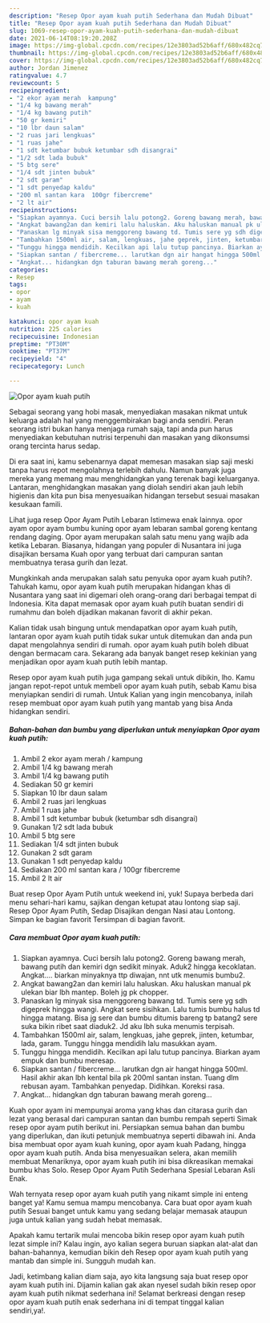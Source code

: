```yaml
---
description: "Resep Opor ayam kuah putih Sederhana dan Mudah Dibuat"
title: "Resep Opor ayam kuah putih Sederhana dan Mudah Dibuat"
slug: 1069-resep-opor-ayam-kuah-putih-sederhana-dan-mudah-dibuat
date: 2021-06-14T08:19:20.208Z
image: https://img-global.cpcdn.com/recipes/12e3803ad52b6aff/680x482cq70/opor-ayam-kuah-putih-foto-resep-utama.jpg
thumbnail: https://img-global.cpcdn.com/recipes/12e3803ad52b6aff/680x482cq70/opor-ayam-kuah-putih-foto-resep-utama.jpg
cover: https://img-global.cpcdn.com/recipes/12e3803ad52b6aff/680x482cq70/opor-ayam-kuah-putih-foto-resep-utama.jpg
author: Jordan Jimenez
ratingvalue: 4.7
reviewcount: 5
recipeingredient:
- "2 ekor ayam merah  kampung"
- "1/4 kg bawang merah"
- "1/4 kg bawang putih"
- "50 gr kemiri"
- "10 lbr daun salam"
- "2 ruas jari lengkuas"
- "1 ruas jahe"
- "1 sdt ketumbar bubuk ketumbar sdh disangrai"
- "1/2 sdt lada bubuk"
- "5 btg sere"
- "1/4 sdt jinten bubuk"
- "2 sdt garam"
- "1 sdt penyedap kaldu"
- "200 ml santan kara  100gr fibercreme"
- "2 lt air"
recipeinstructions:
- "Siapkan ayamnya. Cuci bersih lalu potong2. Goreng bawang merah, bawang putih dan kemiri dgn sedikit minyak. Aduk2 hingga kecoklatan. Angkat.... biarkan minyaknya ttp diwajan, nnt utk menumis bumbu2."
- "Angkat bawang2an dan kemiri lalu haluskan. Aku haluskan manual pk ulekan biar lbh mantep. Boleh jg pk chopper."
- "Panaskan lg minyak sisa menggoreng bawang td. Tumis sere yg sdh digeprek hingga wangi. Angkat sere sisihkan. Lalu tumis bumbu halus td hingga matang. Bisa jg sere dan bumbu ditumis bareng tp batang2 sere suka bikin ribet saat diaduk2. Jd aku lbh suka menumis terpisah."
- "Tambahkan 1500ml air, salam, lengkuas, jahe geprek, jinten, ketumbar, lada, garam. Tunggu hingga mendidih lalu masukkan ayam."
- "Tunggu hingga mendidih. Kecilkan api lalu tutup pancinya. Biarkan ayam empuk dan bumbu meresap."
- "Siapkan santan / fibercreme... larutkan dgn air hangat hingga 500ml. Hasil akhir akan lbh kental bila pk 200ml santan instan. Tuang dlm rebusan ayam. Tambahkan penyedap. Didihkan. Koreksi rasa."
- "Angkat... hidangkan dgn taburan bawang merah goreng..."
categories:
- Resep
tags:
- opor
- ayam
- kuah

katakunci: opor ayam kuah 
nutrition: 225 calories
recipecuisine: Indonesian
preptime: "PT30M"
cooktime: "PT37M"
recipeyield: "4"
recipecategory: Lunch

---
```



![Opor ayam kuah putih](https://img-global.cpcdn.com/recipes/12e3803ad52b6aff/680x482cq70/opor-ayam-kuah-putih-foto-resep-utama.jpg)

Sebagai seorang yang hobi masak, menyediakan masakan nikmat untuk keluarga adalah hal yang menggembirakan bagi anda sendiri. Peran seorang istri bukan hanya menjaga rumah saja, tapi anda pun harus menyediakan kebutuhan nutrisi terpenuhi dan masakan yang dikonsumsi orang tercinta harus sedap.

Di era  saat ini, kamu sebenarnya dapat memesan masakan siap saji meski tanpa harus repot mengolahnya terlebih dahulu. Namun banyak juga mereka yang memang mau menghidangkan yang terenak bagi keluarganya. Lantaran, menghidangkan masakan yang diolah sendiri akan jauh lebih higienis dan kita pun bisa menyesuaikan hidangan tersebut sesuai masakan kesukaan famili. 

Lihat juga resep Opor Ayam Putih Lebaran Istimewa enak lainnya. opor ayam opor ayam bumbu kuning opor ayam lebaran sambal goreng kentang rendang daging. Opor ayam merupakan salah satu menu yang wajib ada ketika Lebaran. Biasanya, hidangan yang populer di Nusantara ini juga disajikan bersama Kuah opor yang terbuat dari campuran santan membuatnya terasa gurih dan lezat.

Mungkinkah anda merupakan salah satu penyuka opor ayam kuah putih?. Tahukah kamu, opor ayam kuah putih merupakan hidangan khas di Nusantara yang saat ini digemari oleh orang-orang dari berbagai tempat di Indonesia. Kita dapat memasak opor ayam kuah putih buatan sendiri di rumahmu dan boleh dijadikan makanan favorit di akhir pekan.

Kalian tidak usah bingung untuk mendapatkan opor ayam kuah putih, lantaran opor ayam kuah putih tidak sukar untuk ditemukan dan anda pun dapat mengolahnya sendiri di rumah. opor ayam kuah putih boleh dibuat dengan bermacam cara. Sekarang ada banyak banget resep kekinian yang menjadikan opor ayam kuah putih lebih mantap.

Resep opor ayam kuah putih juga gampang sekali untuk dibikin, lho. Kamu jangan repot-repot untuk membeli opor ayam kuah putih, sebab Kamu bisa menyiapkan sendiri di rumah. Untuk Kalian yang ingin mencobanya, inilah resep membuat opor ayam kuah putih yang mantab yang bisa Anda hidangkan sendiri.

<!--inarticleads1-->

##### Bahan-bahan dan bumbu yang diperlukan untuk menyiapkan Opor ayam kuah putih:

1. Ambil 2 ekor ayam merah / kampung
1. Ambil 1/4 kg bawang merah
1. Ambil 1/4 kg bawang putih
1. Sediakan 50 gr kemiri
1. Siapkan 10 lbr daun salam
1. Ambil 2 ruas jari lengkuas
1. Ambil 1 ruas jahe
1. Ambil 1 sdt ketumbar bubuk (ketumbar sdh disangrai)
1. Gunakan 1/2 sdt lada bubuk
1. Ambil 5 btg sere
1. Sediakan 1/4 sdt jinten bubuk
1. Gunakan 2 sdt garam
1. Gunakan 1 sdt penyedap kaldu
1. Sediakan 200 ml santan kara / 100gr fibercreme
1. Ambil 2 lt air


Buat resep Opor Ayam Putih untuk weekend ini, yuk! Supaya berbeda dari menu sehari-hari kamu, sajikan dengan ketupat atau lontong siap saji. Resep Opor Ayam Putih, Sedap Disajikan dengan Nasi atau Lontong. Simpan ke bagian favorit Tersimpan di bagian favorit. 

<!--inarticleads2-->

##### Cara membuat Opor ayam kuah putih:

1. Siapkan ayamnya. Cuci bersih lalu potong2. Goreng bawang merah, bawang putih dan kemiri dgn sedikit minyak. Aduk2 hingga kecoklatan. Angkat.... biarkan minyaknya ttp diwajan, nnt utk menumis bumbu2.
1. Angkat bawang2an dan kemiri lalu haluskan. Aku haluskan manual pk ulekan biar lbh mantep. Boleh jg pk chopper.
1. Panaskan lg minyak sisa menggoreng bawang td. Tumis sere yg sdh digeprek hingga wangi. Angkat sere sisihkan. Lalu tumis bumbu halus td hingga matang. Bisa jg sere dan bumbu ditumis bareng tp batang2 sere suka bikin ribet saat diaduk2. Jd aku lbh suka menumis terpisah.
1. Tambahkan 1500ml air, salam, lengkuas, jahe geprek, jinten, ketumbar, lada, garam. Tunggu hingga mendidih lalu masukkan ayam.
1. Tunggu hingga mendidih. Kecilkan api lalu tutup pancinya. Biarkan ayam empuk dan bumbu meresap.
1. Siapkan santan / fibercreme... larutkan dgn air hangat hingga 500ml. Hasil akhir akan lbh kental bila pk 200ml santan instan. Tuang dlm rebusan ayam. Tambahkan penyedap. Didihkan. Koreksi rasa.
1. Angkat... hidangkan dgn taburan bawang merah goreng...


Kuah opor ayam ini mempunyai aroma yang khas dan citarasa gurih dan lezat yang berasal dari campuran santan dan bumbu rempah seperti Simak resep opor ayam putih berikut ini. Persiapkan semua bahan dan bumbu yang diperlukan, dan ikuti petunjuk membuatnya seperti dibawah ini. Anda bisa membuat opor ayam kuah kuning, opor ayam kuah Padang, hingga opor ayam kuah putih. Anda bisa menyesuaikan selera, akan memilih membuat Menariknya, opor ayam kuah putih ini bisa dikreasikan memakai bumbu khas Solo. Resep Opor Ayam Putih Sederhana Spesial Lebaran Asli Enak. 

Wah ternyata resep opor ayam kuah putih yang nikamt simple ini enteng banget ya! Kamu semua mampu mencobanya. Cara buat opor ayam kuah putih Sesuai banget untuk kamu yang sedang belajar memasak ataupun juga untuk kalian yang sudah hebat memasak.

Apakah kamu tertarik mulai mencoba bikin resep opor ayam kuah putih lezat simple ini? Kalau ingin, ayo kalian segera buruan siapkan alat-alat dan bahan-bahannya, kemudian bikin deh Resep opor ayam kuah putih yang mantab dan simple ini. Sungguh mudah kan. 

Jadi, ketimbang kalian diam saja, ayo kita langsung saja buat resep opor ayam kuah putih ini. Dijamin kalian gak akan nyesel sudah bikin resep opor ayam kuah putih nikmat sederhana ini! Selamat berkreasi dengan resep opor ayam kuah putih enak sederhana ini di tempat tinggal kalian sendiri,ya!.

